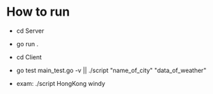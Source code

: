 # How to run

- cd Server
- go run .

- cd Client
- go test main_test.go -v || ./script "name_of_city" "data_of_weather"
- exam: ./script HongKong windy
